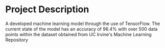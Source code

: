 # Project Description

A developed machine learning model through the use of TensorFlow. The current state of the model has an accuracy of 96.4% with over 500 data points within the dataset obtained from UC Irvine's Machine Learning Repository 
